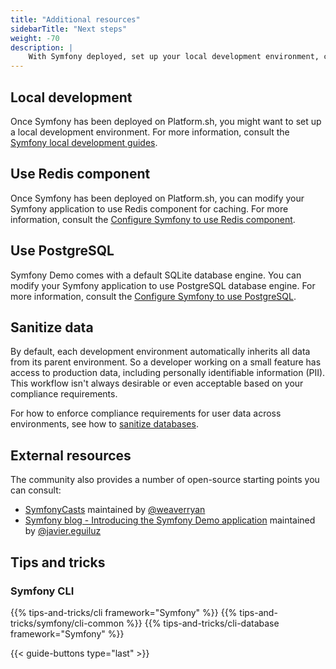 ```yaml
---
title: "Additional resources"
sidebarTitle: "Next steps"
weight: -70
description: |
    With Symfony deployed, set up your local development environment, compliance requirements, and more.
---
```


## Local development

Once Symfony has been deployed on Platform.sh, you might want to set up a local development environment.
For more information, consult the [Symfony local development guides](../local).

## Use Redis component

Once Symfony has been deployed on Platform.sh, you can modify your Symfony application to use Redis component for caching.
For more information, consult the [Configure Symfony to use Redis component](../customize/redis.md).

## Use PostgreSQL

Symfony Demo comes with a default SQLite database engine. You can modify your Symfony application to use PostgreSQL database engine.
For more information, consult the [Configure Symfony to use PostgreSQL](../customize/postgresql.md).

## Sanitize data

By default, each development environment automatically inherits all data from its parent environment.
So a developer working on a small feature has access to production data,
including personally identifiable information (PII).
This workflow isn't always desirable or even acceptable based on your compliance requirements.

For how to enforce compliance requirements for user data across environments,
see how to [sanitize databases](../../../development/sanitize-db/postgresql-symfony.md).

## External resources
The community also provides a number of open-source starting points you can consult:

- [SymfonyCasts](https://symfonycasts.com/tracks/symfony) maintained by [@weaverryan](https://github.com/weaverryan)
- [Symfony blog - Introducing the Symfony Demo application](https://symfony.com/blog/introducing-the-symfony-demo-application) maintained by [@javier.eguiluz](https://connect.symfony.com/profile/javier.eguiluz)

## Tips and tricks

### Symfony CLI

{{% tips-and-tricks/cli framework="Symfony" %}}
{{% tips-and-tricks/symfony/cli-common %}}
{{% tips-and-tricks/cli-database framework="Symfony" %}}

{{< guide-buttons type="last" >}}
